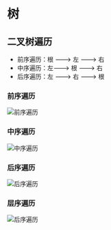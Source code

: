 # 树


## 二叉树遍历 

* 前序遍历：根 ---> 左 ---> 右 
* 中序遍历：左---> 根 ---> 右
* 后序遍历：左 ---> 右 ---> 根 

### 前序遍历

![前序遍历](/img/二叉树遍历/1.png)


### 中序遍历

![中序遍历](/img/二叉树遍历/2.png)


### 后序遍历

![后序遍历](/img/二叉树遍历/3.png)


### 层序遍历

![后序遍历](/img/二叉树遍历/4.png)


